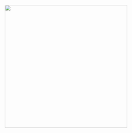 <div id="header" align="center">
  <img src="https://media.giphy.com/media/v1.Y2lkPTc5MGI3NjExbGtpZ29tdjh4NWk4M3lpeWVnaWluZmV6aWljNWU0aTdwZGFvcnJmcSZlcD12MV9pbnRlcm5hbF9naWZfYnlfaWQmY3Q9Zw/31XkgzAaa2drK5GM4C/giphy.gif" width="400"/>
</div>
